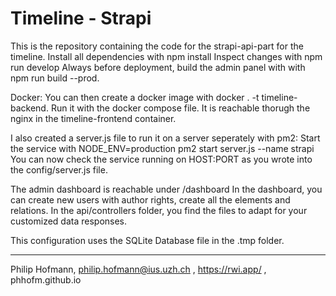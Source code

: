 # Timeline - Strapi
This is the repository containing the code for the strapi-api-part for the timeline.
Install all dependencies with npm install
Inspect changes with npm run develop
Always before deployment, build the admin panel with with npm run build --prod. 

Docker: You can then create a docker image with docker . -t timeline-backend. Run it with the docker compose file. It is reachable thorugh the nginx in the timeline-frontend container.

I also created a server.js file to run it on a server seperately with pm2:
Start the service with NODE_ENV=production pm2 start server.js --name strapi
You can now check the service running on HOST:PORT as you wrote into the config/server.js file. 

The admin dashboard is reachable under /dashboard
In the dashboard, you can create new users with author rights, create all the elements and relations. In the api/controllers folder, you find the files to adapt for your customized data responses.

This configuration uses the SQLite Database file in the .tmp folder.

---
Philip Hofmann, philip.hofmann@ius.uzh.ch , https://rwi.app/ , phhofm.github.io
